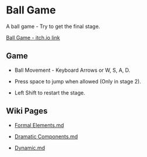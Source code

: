 # Ball Game

A ball game - Try to get the final stage.

[Ball Game - itch.io link](https://arielgamedev.itch.io/ball-game) 

## Game

* Ball Movement - Keyboard Arrows or W, S, A, D.

* Press space to jump when allowed (Only in stage 2).

* Left Shift to restart the stage.

## Wiki Pages

* [Formal Elements.md](https://github.com/ArielGameDev/BallGame/wiki/formal-elements.md)

* [Dramatic Components.md](https://github.com/ArielGameDev/BallGame/wiki/dramatic-components.md)

* [Dynamic.md](https://github.com/ArielGameDev/BallGame/wiki/dynamic.md)




